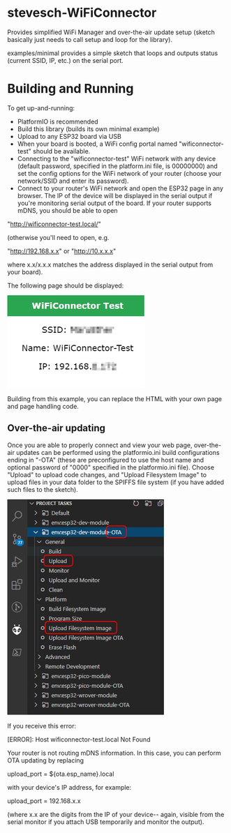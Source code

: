 # stevesch-WiFiConnector

Provides simplified WiFi Manager and over-the-air update setup (sketch basically just needs to call setup and loop for the library).

examples/minimal provides a simple sketch that loops and outputs status (current SSID, IP, etc.) on the serial port.

# Building and Running

To get up-and-running:
- PlatformIO is recommended
- Build this library (builds its own minimal example)
- Upload to any ESP32 board via USB
- When your board is booted, a WiFi config portal named "wificonnector-test" should be available.
- Connecting to the "wificonnector-test" WiFi network with any device (default password, specified in the platform.ini file, is 00000000) and set the config options for the WiFi network of your router (choose your network/SSID and enter its password).
- Connect to your router's WiFi network and open the ESP32 page in any browser.  The IP of the device will be displayed in the serial output if you're monitoring serial output of the board.  If your router supports mDNS, you should be able to open

"http://wificonnector-test.local/"

(otherwise you'll need to open, e.g.

"http://192.168.x.x" or "http://10.x.x.x"

where x.x/x.x.x matches the address displayed in the serial output from your board).

The following page should be displayed:

![Example Screencap](examples/minimal/example-minimal-screencap.jpg)

Building from this example, you can replace the HTML with your own page and page handling code.

## Over-the-air updating

Once you are able to properly connect and view your web page, over-the-air updates can be performed using the platformio.ini build configurations ending in "-OTA" (these are preconfigured to use the host name and optional password of "0000" specified in the platformio.ini file).
Choose "Upload" to upload code changes, and "Upload Filesystem Image" to upload files in your data folder to the SPIFFS file system (if you have added such files to the sketch).


![OTA Upload Screencap](examples/minimal/example-ota-upload.jpg)


If you receive this error:

[ERROR]: Host wificonnector-test.local Not Found

Your router is not routing mDNS information.  In this case, you can perform OTA updating by replacing

upload_port = ${ota.esp_name}.local

with your device's IP address, for example:

upload_port = 192.168.x.x

(where x.x are the digits from the IP of your device-- again, visible from the serial monitor if you attach USB temporarily and monitor the output).

